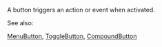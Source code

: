 A button triggers an action or event when activated.

See also:

[MenuButton](/?path=/docs/components-menubutton--menu-button-default),
[ToggleButton](/?path=/docs/components-togglebutton--toggle-button-default),
[CompoundButton](/?path=/docs/components-compoundbutton--compound-button-default)

